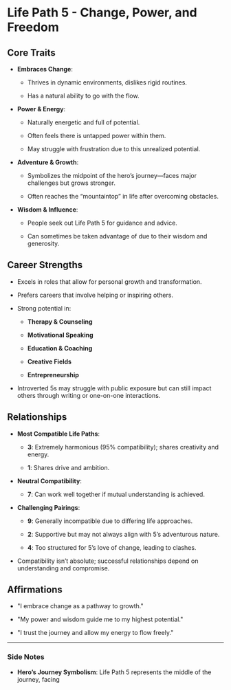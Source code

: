 
# Life Path 5 - Change, Power, and Freedom

## Core Traits

- **Embraces Change**:
    
    - Thrives in dynamic environments, dislikes rigid routines.
        
    - Has a natural ability to go with the flow.
        
- **Power & Energy**:
    
    - Naturally energetic and full of potential.
        
    - Often feels there is untapped power within them.
        
    - May struggle with frustration due to this unrealized potential.
        
- **Adventure & Growth**:
    
    - Symbolizes the midpoint of the hero’s journey—faces major challenges but grows stronger.
        
    - Often reaches the “mountaintop” in life after overcoming obstacles.
        
- **Wisdom & Influence**:
    
    - People seek out Life Path 5 for guidance and advice.
        
    - Can sometimes be taken advantage of due to their wisdom and generosity.
        

## Career Strengths

- Excels in roles that allow for personal growth and transformation.
    
- Prefers careers that involve helping or inspiring others.
    
- Strong potential in:
    
    - **Therapy & Counseling**
        
    - **Motivational Speaking**
        
    - **Education & Coaching**
        
    - **Creative Fields**
        
    - **Entrepreneurship**
        
- Introverted 5s may struggle with public exposure but can still impact others through writing or one-on-one interactions.
    

## Relationships

- **Most Compatible Life Paths**:
    
    - **3**: Extremely harmonious (95% compatibility); shares creativity and energy.
        
    - **1**: Shares drive and ambition.
        
- **Neutral Compatibility**:
    
    - **7**: Can work well together if mutual understanding is achieved.
        
- **Challenging Pairings**:
    
    - **9**: Generally incompatible due to differing life approaches.
        
    - **2**: Supportive but may not always align with 5’s adventurous nature.
        
    - **4**: Too structured for 5’s love of change, leading to clashes.
        
- Compatibility isn’t absolute; successful relationships depend on understanding and compromise.
    

## Affirmations

- "I embrace change as a pathway to growth."
    
- "My power and wisdom guide me to my highest potential."
    
- "I trust the journey and allow my energy to flow freely."
    

---

### Side Notes

- **Hero’s Journey Symbolism**: Life Path 5 represents the middle of the journey, facing
